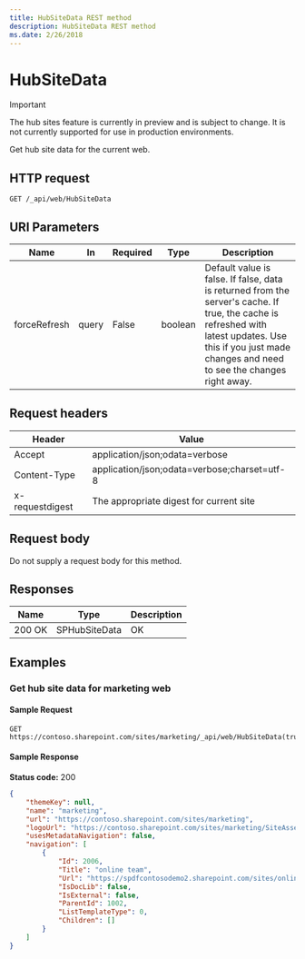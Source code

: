 ```yaml
---
title: HubSiteData REST method
description: HubSiteData REST method
ms.date: 2/26/2018
---
```


# HubSiteData

> [!IMPORTANT]
> The hub sites feature is currently in preview and is subject to change. It is not currently supported for use in production environments.

Get hub site data for the current web.

## HTTP request

```
GET /_api/web/HubSiteData
```

## URI Parameters

|Name |In |Required|Type|Description|
|-----|---|--------|----|-----------|
|forceRefresh|query|False|boolean|Default value is false. If false, data is returned from the server's cache. If true, the cache is refreshed with latest updates. Use this if you just made changes and need to see the changes right away.|

## Request headers

| Header | Value |
|--------|-------|
|Accept|application/json;odata=verbose|
|Content-Type|application/json;odata=verbose;charset=utf-8|
|x-requestdigest|The appropriate digest for current site|

## Request body

Do not supply a request body for this method.

## Responses

| Name   | Type  | Description|
|--------|-------|------------|
|200 OK|SPHubSiteData |OK|

## Examples

### Get hub site data for marketing web

#### Sample Request

```HTTP
GET
https://contoso.sharepoint.com/sites/marketing/_api/web/HubSiteData(true)
```

#### Sample Response
**Status code:** 200

```JSON
{
	"themeKey": null,
	"name": "marketing",
	"url": "https://contoso.sharepoint.com/sites/marketing",
	"logoUrl": "https://contoso.sharepoint.com/sites/marketing/SiteAssets/__hubLogo.jpg",
	"usesMetadataNavigation": false,
	"navigation": [
		{
			"Id": 2006,
			"Title": "online team",
			"Url": "https://spdfcontosodemo2.sharepoint.com/sites/online-advertising",
			"IsDocLib": false,
			"IsExternal": false,
			"ParentId": 1002,
			"ListTemplateType": 0,
			"Children": []
		}
	]
}
```